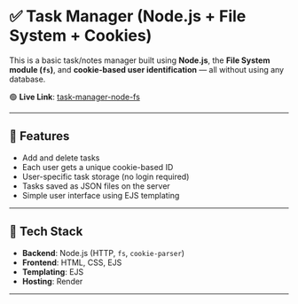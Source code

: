 # ✅ Task Manager (Node.js + File System + Cookies)

This is a basic task/notes manager built using **Node.js**, the **File System module (`fs`)**, and **cookie-based user identification** — all without using any database.

🟢 **Live Link**: [task-manager-node-fs](https://task-manager-node-fs.onrender.com)

---

## 📌 Features

- Add and delete tasks
- Each user gets a unique cookie-based ID
- User-specific task storage (no login required)
- Tasks saved as JSON files on the server
- Simple user interface using EJS templating

---

## 🔧 Tech Stack

- **Backend**: Node.js (HTTP, `fs`, `cookie-parser`)
- **Frontend**: HTML, CSS, EJS
- **Templating**: EJS
- **Hosting**: Render

---


